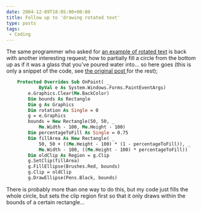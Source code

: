 ```yaml
---
date: 2004-12-09T18:05:00+00:00
title: Follow up to 'drawing rotated text'
type: posts
tags:
 - Coding
---
```

The same programmer who asked for [an example of rotated text](https://blogs.duncanmackenzie.net/duncanma/archive/2004/12/02/913.aspx) is back with another interesting request; how to partially fill a circle from the bottom up
as if it was a glass that you've poured water into... so here goes (this is only a snippet of the code, see [the original post ](https://blogs.duncanmackenzie.net/duncanma/archive/2004/12/02/913.aspx)for the rest);

```vb
    Protected Overrides Sub OnPaint( _
            ByVal e As System.Windows.Forms.PaintEventArgs)
        e.Graphics.Clear(Me.BackColor)
        Dim bounds As Rectangle
        Dim g As Graphics
        Dim rotation As Single = 0
        g = e.Graphics
        bounds = New Rectangle(50, 50, _
            Me.Width - 100, Me.Height - 100)
        Dim percentageToFill As Single = 0.75
        Dim fillArea As New Rectangle( _
            50, 50 + ((Me.Height - 100) * (1 - percentageToFill)), _
            Me.Width - 100, ((Me.Height - 100) * percentageToFill))
        Dim oldClip As Region = g.Clip
        g.SetClip(fillArea)
        g.FillEllipse(Brushes.Red, bounds)
        g.Clip = oldClip
        g.DrawEllipse(Pens.Black, bounds)
```

There is probably more than one way to do this, but my code just fills the whole circle, but sets the clip region first so that it only draws within the bounds of a certain rectangle...
